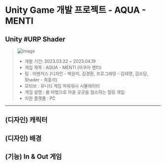 # Unity Game 개발 프로젝트 - AQUA - MENTI
## Unity #URP Shader<br/>
> ![image](https://user-images.githubusercontent.com/100888879/232937843-4fe326fd-7d98-4f1e-a3b9-870983b112d3.png)<br/>
> + 개발 기간: 2023.03.22 ~ 2023.04.19<br/>
> + 게임 제목 : AQUA - MENTI (아쿠아 멘티)<br/>
> + 팀 : 어벤저스 (디자인 - 박윤미, 김경환, 프로그래밍 - 김태영, 김소담, Shader - 최홍석)<br/>
> + 모티브 : 유니티 게임 파워워시 시뮬레이터<br/>
> + 게임 설명 : 물 마법으로 마을 곳곳을 청소하는 힐링 게임<br/>
> + 지원 플랫폼 : PC<br/>
----------------------------------------
## (디자인) 캐릭터


## (디자인) 배경

## (기능) In & Out 게임
